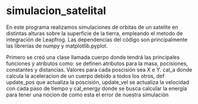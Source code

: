 # simulacion_satelital
En este programa realizamos simulaciones de orbitas de un satelite en distintas alturas sobre la superficie de la tierra, empleando el metodo de integración de Leapfrog. Las dependencias del código son principalmente las librerías de numpy y matplotlib.pyplot.

Primero se creó una clase llamada cuerpo donde tendrá las principales funciones y atributos  como:
se definen atributos para la masa, pocisiones, constantes y distancias. Valores para cada poscisión sea X e Y. 
cal_a donde calcula la aceleracion de un cuerpo debido a todos los otros, 
def update_pos que actualiza la poscisión,
update_vel se actualiza la velocidad con cada paso de tiempo 
y cal_energy donde se busca calcular la energía para tener una nocion de como esta el error de nuestra simulación
